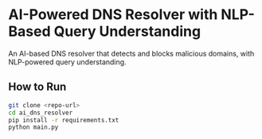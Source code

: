 # AI-Powered DNS Resolver with NLP-Based Query Understanding
An AI-based DNS resolver that detects and blocks malicious domains, with NLP-powered query understanding.

## How to Run
```bash
git clone <repo-url>
cd ai_dns_resolver
pip install -r requirements.txt
python main.py
